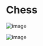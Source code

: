 # Chess

![image](https://github.com/user-attachments/assets/cc3ac2d6-b34b-488a-8b1b-81346be4dae6)

![image](https://github.com/user-attachments/assets/b88836d6-2d2d-46ed-abb3-2ab2c0fd2d30)
